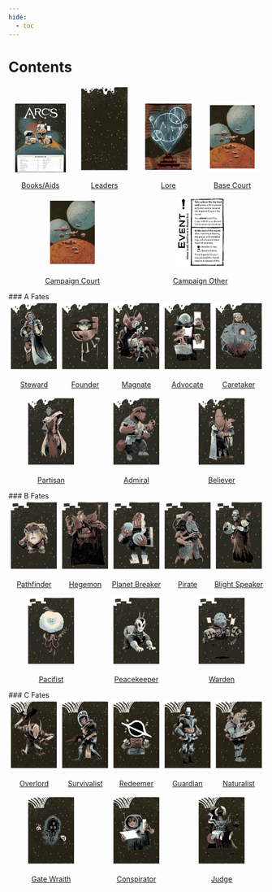 ```yaml
---
hide:
  - toc
---
```


# Contents

<div style="display: flex; flex-wrap: wrap; justify-content: space-around; align-items: baseline;">
    <div style="text-align:center">
        <a href="rulebooks.html"><img src="images/rules/baserules.png" alt="First Image" width ="100px">
        <p style="text-align: center;">Books/Aids</p></a>
    </div>
    <div style="text-align:center">
        <a href="Base/0-Leader.html"><img src="images/leader-back.jpg" alt="Leaders" width ="100px">
        <p style="text-align: center;">Leaders</p></a>
    </div>
    <div style="text-align:center">
        <a href="Base/1-Lore.html"><img src="images/lore-back.jpg" alt="Lore" width ="100px">
        <p style="text-align: center;">Lore</p></a>
    </div>
    <div style="text-align:center">
        <a href="Base/2-Court.html"><img src="images/court-back.jpg" alt="Court (Base)" width ="100px">
        <p style="text-align: center;">Base Court</p></a>
    </div>
    <div style="text-align:center">
        <a href="Campaign/0-Court.html"><img src="images/court-back.jpg" alt="Court (Campaign)" width ="100px">
        <p style="text-align: center;">Campaign Court</p></a>
    </div>
    <div style="text-align:center">
        <a href="Campaign/0b-Other.html"><img src="Campaign/other/piece_3_1.jpg" alt="Court (Campaign)" width ="100px">
        <p style="text-align: center;">Campaign Other</p></a>
    </div>
</div>
### A Fates

<div style="display: flex; flex-wrap: wrap; justify-content: space-around; align-items: center;">
    <div>
        <a href="Campaign/1-Steward.html"><img src="Campaign/1/back_0_0.jpg" alt="First Image" width ="100px">
        <p style="text-align: center;">Steward</p></a>
    </div>
    <div>
        <a href="Campaign/2-Founder.html"><img src="Campaign/2/back_0_0.jpg" alt="Second Image" width ="100px">
        <p style="text-align: center;">Founder</p></a>
    </div>
    <div>
        <a href="Campaign/3-Magnate.html"><img src="Campaign/3/back_0_0.jpg" alt="Second Image" width ="100px">
        <p style="text-align: center;">Magnate</p></a>
    </div>
    <div>
        <a href="Campaign/4-Advocate.html"><img src="Campaign/4/back_0_0.jpg" alt="Second Image" width ="100px">
        <p style="text-align: center;">Advocate</p></a>
    </div>
    <div>
        <a href="Campaign/5-Caretaker.html"><img src="Campaign/5/back_0_0.jpg" alt="Second Image" width ="100px">
        <p style="text-align: center;">Caretaker</p></a>
    </div>
    <div>
        <a href="Campaign/6-Partisan.html"><img src="Campaign/6/back_0_0.jpg" alt="Second Image" width ="100px">
        <p style="text-align: center;">Partisan</p></a>
    </div>
    <div>
        <a href="Campaign/7-Admiral.html"><img src="Campaign/7/back_0_0.jpg" alt="Second Image" width ="100px">
        <p style="text-align: center;">Admiral</p></a>
    </div>
    <div>
        <a href="Campaign/8-Believer.html"><img src="Campaign/8/back_0_0.jpg" alt="Second Image" width ="100px">
        <p style="text-align: center;">Believer</p></a>
    </div>
</div>
### B Fates

<div style="display: flex; flex-wrap: wrap; justify-content: space-around; align-items: center;">
    <div>
        <a href="Campaign/9-Pathfinder.html"><img src="Campaign/9/back_0_0.jpg" alt="First Image" width ="100px">
        <p style="text-align: center;">Pathfinder</p></a>
    </div>
    <div>
        <a href="Campaign/10-Hegemon.html"><img src="Campaign/10/back_0_0.jpg" alt="Second Image" width ="100px">
        <p style="text-align: center;">Hegemon</p></a>
    </div>
    <div>
        <a href="Campaign/11-Planet Breaker.html"><img src="Campaign/11/back_0_1.jpg" alt="Second Image" width ="100px">
        <p style="text-align: center;">Planet Breaker</p></a>
    </div>
    <div>
        <a href="Campaign/12-Pirate.html"><img src="Campaign/12/back_0_0.jpg" alt="Second Image" width ="100px">
        <p style="text-align: center;">Pirate</p></a>
    </div>
    <div>
        <a href="Campaign/13-Blight Speaker.html"><img src="Campaign/13/back_0_0.jpg" alt="Second Image" width ="100px">
        <p style="text-align: center;">Blight Speaker</p></a>
    </div>
    <div>
        <a href="Campaign/14-Pacifist.html"><img src="Campaign/14/back_0_0.jpg" alt="Second Image" width ="100px">
        <p style="text-align: center;">Pacifist</p></a>
    </div>
    <div>
        <a href="Campaign/15-Peacekeeper.html"><img src="Campaign/15/back_0_0.jpg" alt="Second Image" width ="100px">
        <p style="text-align: center;">Peacekeeper</p></a>
    </div>
    <div>
        <a href="Campaign/16-Warden.html"><img src="Campaign/16/back_0_0.jpg" alt="Second Image" width ="100px">
        <p style="text-align: center;">Warden</p></a>
    </div>
</div>
### C Fates

<div style="display: flex; flex-wrap: wrap; justify-content: space-around; align-items: center;">
    <div>
        <a href="Campaign/17-Overlord.html"><img src="Campaign/17/back_0_0.jpg" alt="First Image" width ="100px">
        <p style="text-align: center;">Overlord</p></a>
    </div>
    <div>
        <a href="Campaign/18-Survivalist.html"><img src="Campaign/18/back_0_0.jpg" alt="Second Image" width ="100px">
        <p style="text-align: center;">Survivalist</p></a>
    </div>
    <div>
        <a href="Campaign/19-Redeemer.html"><img src="Campaign/19/back_0_0.jpg" alt="Second Image" width ="100px">
        <p style="text-align: center;">Redeemer</p></a>
    </div>
    <div>
        <a href="Campaign/20-Guardian.html"><img src="Campaign/20/back_0_0.jpg" alt="Second Image" width ="100px">
        <p style="text-align: center;">Guardian</p></a>
    </div>
    <div>
        <a href="Campaign/21-Naturalist.html"><img src="Campaign/21/back_0_0.jpg" alt="Second Image" width ="100px">
        <p style="text-align: center;">Naturalist</p></a>
    </div>
    <div>
        <a href="Campaign/22-Gate Wraith.html"><img src="Campaign/22/back_0_0.jpg" alt="Second Image" width ="100px">
        <p style="text-align: center;">Gate Wraith</p></a>
    </div>
    <div>
        <a href="Campaign/23-Conspirator.html"><img src="Campaign/23/back_0_0.jpg" alt="Second Image" width ="100px">
        <p style="text-align: center;">Conspirator</p></a>
    </div>
    <div>
        <a href="Campaign/24-Judge.html"><img src="Campaign/24/back_0_0.jpg" alt="Second Image" width ="100px">
        <p style="text-align: center;">Judge</p></a>
    </div>
</div>
</div>